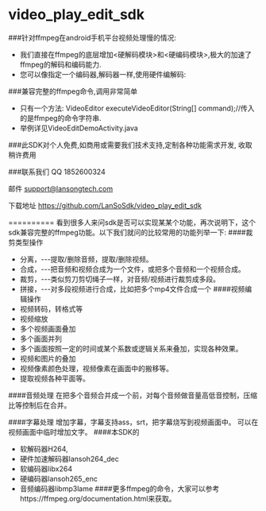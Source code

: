 # video_play_edit_sdk

###针对ffmpeg在android手机平台视频处理慢的情况:	
* 我们直接在ffmpeg的底层增加<硬解码模块>和<硬编码模块>,极大的加速了ffmpeg的解码和编码能力.
* 您可以像指定一个编码器,解码器一样,使用硬件编解码:

###兼容完整的ffmpeg命令,调用非常简单

*  只有一个方法: VideoEditor executeVideoEditor(String[] command);//传入的是ffmpeg的命令字符串.
*  举例详见VideoEditDemoActivity.java


###此SDK对个人免费,如商用或需要我们技术支持,定制各种功能需求开发, 收取稍许费用

###联系我们
QQ  1852600324

邮件  support@lansongtech.com

下载地址 https://github.com/LanSoSdk/video_play_edit_sdk

==========
看到很多人来问sdk是否可以实现某某个功能，再次说明下，这个sdk兼容完整的ffmpeg功能。以下我们就问的比较常用的功能列举一下:
####裁剪类型操作
*  分离，---提取/删除音频，提取/删除视频。
*  合成，---把音频和视频合成为一个文件，或把多个音频和一个视频合成。
*  裁剪，---类似剪刀剪切绳子一样，对音频/视频进行裁剪成多段。
*  拼接，---对多段视频进行合成，比如把多个mp4文件合成一个
####视频编辑操作
*  视频转码，转格式等
*  视频缩放
*  多个视频画面叠加
*  多个画面并列
*  多个画面按照一定的时间或某个系数或逻辑关系来叠加，实现各种效果。
*  视频和图片的叠加
*  视频像素颜色处理，视频像素在画面中的搬移等。
*  提取视频各种平面等。

####音频处理
在把多个音频合并成一个前，对每个音频做音量高低音控制，压缩比等控制后在合并。

####字幕处理
增加字幕，字幕支持ass，srt，把字幕烧写到视频画面中。
可以在视频画面中临时增加文字。
####本SDK的
- 软解码器H264,
- 硬件加速解码器lansoh264_dec
- 软编码器libx264
- 硬编码器lansoh265_enc
- 音频编码器libmp3lame
####更多ffmpeg的命令，大家可以参考https://ffmpeg.org/documentation.html来获取。
  	 
